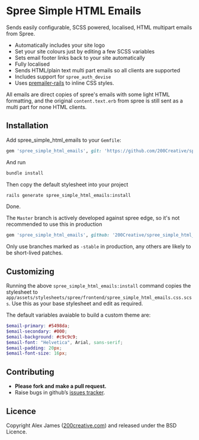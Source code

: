 Spree Simple HTML Emails
=====================

Sends easily configurable, SCSS powered, localised, HTML multipart emails from Spree.

* Automatically includes your site logo
* Set your site colours just by editing a few SCSS variables
* Sets email footer links back to your site automatically
* Fully localised
* Sends HTML/plain text multi part emails so all clients are supported
* Includes support for `spree_auth_devise`
* Uses [premailer-rails](https://github.com/fphilipe/premailer-rails) to inline CSS styles. 

All emails are direct copies of spree's emails with some light HTML formatting, and the original `content.text.erb` from spree is still sent as a multi part for none HTML clients.

Installation
------------

Add spree_simple_html_emails to your `Gemfile`:

```ruby
gem 'spree_simple_html_emails', git: 'https://github.com/200Creative/spree_simple_html_emails', branch: '2-1-stable'
```

And run

```bash
bundle install
```

Then copy the default stylesheet into your project
 
```bash
rails generate spree_simple_html_emails:install
```

Done.

The `Master` branch is actively developed against spree edge, so it's not recommended to use this in production

```ruby
gem 'spree_simple_html_emails', github: '200Creative/spree_simple_html_emails'
```

Only use branches marked as `-stable` in production, any others are likely to be short-lived patches.

Customizing
-------

Running the above `spree_simple_html_emails:install` command copies the stylesheet to `app/assets/stylesheets/spree/frontend/spree_simple_html_emails.css.scss`. Use this as your base stylesheet and edit as required.

The default variables avaiable to build a custom theme are:

````scss
$email-primary: #5498da;
$email-secondary: #000;
$email-background: #c9c9c9;
$email-font: "Helvetica", Arial, sans-serif;
$email-padding: 20px;
$email-font-size: 16px;
````

Contributing
-------

- **Please fork and make a pull request.**
- Raise bugs in github’s [issues tracker](https://github.com/200Creative/spree_simple_html_emails/issues).

Licence
-------

Copyright Alex James ([200creative.com](http://200creative.com)) and released under the BSD Licence.